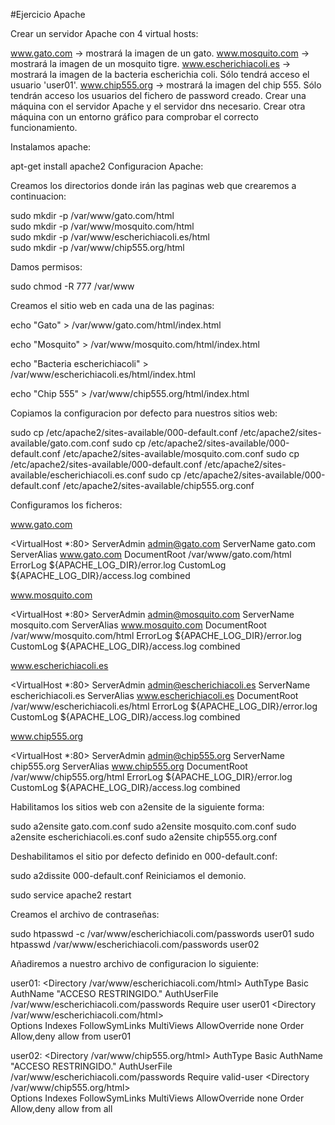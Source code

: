 #Ejercicio Apache

Crear un servidor Apache con 4 virtual hosts:

www.gato.com -> mostrará la imagen de un gato.
www.mosquito.com -> mostrará la imagen de un mosquito tigre.
www.escherichiacoli.es -> mostrará la imagen de la bacteria escherichia coli. Sólo tendrá acceso el usuario 'user01'.
www.chip555.org -> mostrará la imagen del chip 555. Sólo tendrán acceso los usuarios del fichero de password creado.
Crear una máquina con el servidor Apache y el servidor dns necesario. Crear otra máquina con un entorno gráfico para comprobar el correcto funcionamiento.

Instalamos apache:

apt-get install apache2
Configuracion Apache:

Creamos los directorios donde irán las paginas web que crearemos a continuacion:

sudo mkdir -p /var/www/gato.com/html  
sudo mkdir -p /var/www/mosquito.com/html  
sudo mkdir -p /var/www/escherichiacoli.es/html  
sudo mkdir -p /var/www/chip555.org/html 

Damos permisos:

sudo chmod -R 777 /var/www

Creamos el sitio web en cada una de las paginas:

echo "Gato" > /var/www/gato.com/html/index.html

echo "Mosquito" > /var/www/mosquito.com/html/index.html

echo "Bacteria escherichiacoli" > /var/www/escherichiacoli.es/html/index.html

echo "Chip 555" > /var/www/chip555.org/html/index.html

Copiamos la configuracion por defecto para nuestros sitios web:

sudo cp /etc/apache2/sites-available/000-default.conf /etc/apache2/sites-available/gato.com.conf
sudo cp /etc/apache2/sites-available/000-default.conf /etc/apache2/sites-available/mosquito.com.conf
sudo cp /etc/apache2/sites-available/000-default.conf /etc/apache2/sites-available/escherichiacoli.es.conf
sudo cp /etc/apache2/sites-available/000-default.conf /etc/apache2/sites-available/chip555.org.conf

Configuramos los ficheros:

www.gato.com

<VirtualHost *:80>
    ServerAdmin admin@gato.com
    ServerName gato.com
    ServerAlias www.gato.com
    DocumentRoot /var/www/gato.com/html
    ErrorLog ${APACHE_LOG_DIR}/error.log
    CustomLog ${APACHE_LOG_DIR}/access.log combined
</VirtualHost>

www.mosquito.com

<VirtualHost *:80>
    ServerAdmin admin@mosquito.com
    ServerName mosquito.com
    ServerAlias www.mosquito.com
    DocumentRoot /var/www/mosquito.com/html
    ErrorLog ${APACHE_LOG_DIR}/error.log
    CustomLog ${APACHE_LOG_DIR}/access.log combined
</VirtualHost>

www.escherichiacoli.es

<VirtualHost *:80>
    ServerAdmin admin@escherichiacoli.es
    ServerName escherichiacoli.es
    ServerAlias www.escherichiacoli.es
    DocumentRoot /var/www/escherichiacoli.es/html
    ErrorLog ${APACHE_LOG_DIR}/error.log
    CustomLog ${APACHE_LOG_DIR}/access.log combined
</VirtualHost>

www.chip555.org

<VirtualHost *:80>
    ServerAdmin admin@chip555.org
    ServerName chip555.org
    ServerAlias www.chip555.org
    DocumentRoot /var/www/chip555.org/html
    ErrorLog ${APACHE_LOG_DIR}/error.log
    CustomLog ${APACHE_LOG_DIR}/access.log combined
</VirtualHost>

Habilitamos los sitios web con a2ensite de la siguiente forma:

sudo a2ensite gato.com.conf
sudo a2ensite mosquito.com.conf
sudo a2ensite escherichiacoli.es.conf
sudo a2ensite chip555.org.conf

Deshabilitamos el sitio por defecto definido en 000-default.conf:

sudo a2dissite 000-default.conf
Reiniciamos el demonio.

sudo service apache2 restart

Creamos el archivo de contraseñas:

sudo htpasswd -c /var/www/escherichiacoli.com/passwords user01
sudo htpasswd  /var/www/escherichiacoli.com/passwords user02

Añadiremos a nuestro archivo de configuracion lo siguiente:

user01:
<Directory /var/www/escherichiacoli.com/html>
	AuthType Basic
	AuthName "ACCESO RESTRINGIDO."
	AuthUserFile /var/www/escherichiacoli.com/passwords
	Require user user01
</Directory>
<Directory /var/www/escherichiacoli.com/html>        
	Options Indexes FollowSymLinks MultiViews
	AllowOverride  none
	Order Allow,deny
	allow from user01
</Directory>

user02:
<Directory /var/www/chip555.org/html>
	AuthType Basic
	AuthName "ACCESO RESTRINGIDO."
	AuthUserFile /var/www/escherichiacoli.com/passwords
	Require valid-user
</Directory>
<Directory /var/www/chip555.org/html>        
	Options Indexes FollowSymLinks MultiViews
	AllowOverride  none
	Order Allow,deny
	allow from all
</Directory>
